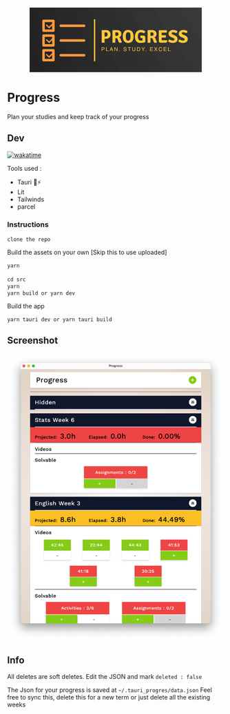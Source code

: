 <p align="center">
  <img width="400" height="150" src="./readme_assets/logo.png">
</p>

# Progress

Plan your studies and keep track of your progress

## Dev

[![wakatime](https://wakatime.com/badge/user/506f4162-49f8-4991-bd39-1593613e4b36/project/642ea97f-853a-4707-aa56-f923cf2039e6.svg)](https://wakatime.com/badge/user/506f4162-49f8-4991-bd39-1593613e4b36/project/642ea97f-853a-4707-aa56-f923cf2039e6)

Tools used :
- Tauri 🚀⚡️
- Lit
- Tailwinds
- parcel

### Instructions

```
clone the repo
```

Build the assets on your own [Skip this to use uploaded]
```
yarn

cd src
yarn
yarn build or yarn dev
```

Build the app

```
yarn tauri dev or yarn tauri build
```

## Screenshot

<p align="center">
  <img src="./readme_assets/screenshot.png">
</p>


## Info

All deletes are soft deletes. Edit the JSON and mark `deleted : false`

The Json for your progress is saved at `~/.tauri_progres/data.json`
Feel free to sync this, delete this for a new term or just delete all the existing weeks

